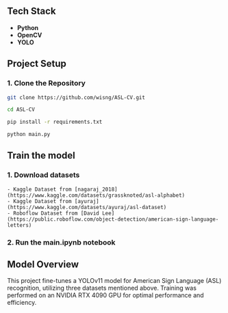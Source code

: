 ## Tech Stack

-   **Python**
-   **OpenCV**
-   **YOLO**

## Project Setup

### 1. Clone the Repository

```Bash
git clone https://github.com/wisng/ASL-CV.git
```

```Bash
cd ASL-CV
```

```Bash
pip install -r requirements.txt
```

```Bash
python main.py
```

## Train the model

### 1. Download datasets

    - Kaggle Dataset from [nagaraj_2018](https://www.kaggle.com/datasets/grassknoted/asl-alphabet)
    - Kaggle Dataset from [ayuraj](https://www.kaggle.com/datasets/ayuraj/asl-dataset)
    - Roboflow Dataset from [David Lee](https://public.roboflow.com/object-detection/american-sign-language-letters)

### 2. Run the main.ipynb notebook

## Model Overview

This project fine-tunes a YOLOv11 model for American Sign Language (ASL) recognition, utilizing three datasets mentioned above. Training was performed on an NVIDIA RTX 4090 GPU for optimal performance and efficiency.
